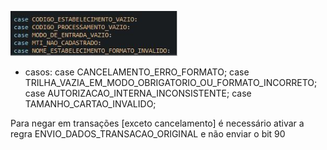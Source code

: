 ![image.png](/.attachments/image-8e44c7d0-16a4-42c0-8938-152703be96c0.png)

+ casos:
case CANCELAMENTO_ERRO_FORMATO;
case TRILHA_VAZIA_EM_MODO_OBRIGATORIO_OU_FORMATO_INCORRETO;
case AUTORIZACAO_INTERNA_INCONSISTENTE;
case TAMANHO_CARTAO_INVALIDO;



Para negar em transações [exceto cancelamento] é necessário ativar a regra ENVIO_DADOS_TRANSACAO_ORIGINAL e não enviar o bit 90